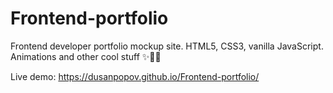 # Frontend-portfolio
Frontend developer portfolio mockup site. HTML5, CSS3, vanilla JavaScript. Animations and other cool stuff ✨👨‍💻

Live demo: https://dusanpopov.github.io/Frontend-portfolio/
